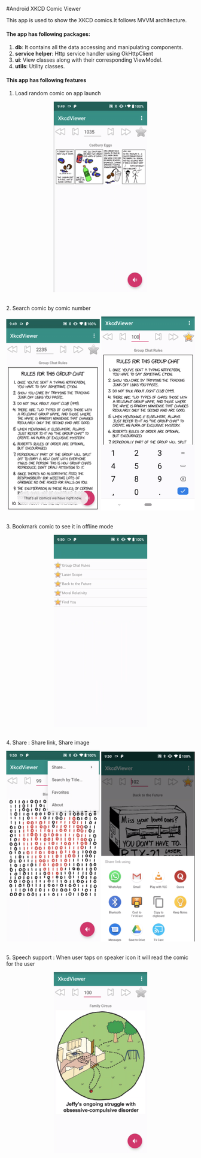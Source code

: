 #Android  XKCD Comic Viewer 

This app is used to show the XKCD comics.It follows MVVM architecture.

#### The app has following packages:
1. **db**: It contains all the data accessing and manipulating components.
2. **service helper**: Http service handler using OkHttpClient 
3. **ui**: View classes along with their corresponding ViewModel.
4. **utils**: Utility classes.

#### This app has following features
1. Load random comic on app launch
<p align="center">
  <img src="https://raw.githubusercontent.com/RushikeshBhapkar/XKCDViewer/master/Screenshots/1.png" width="250">
</p>
<br>
2. Search comic by comic number
<p align="center">
  <img src="https://raw.githubusercontent.com/RushikeshBhapkar/XKCDViewer/master/Screenshots/2.png" width="250">
  <img src="https://raw.githubusercontent.com/RushikeshBhapkar/XKCDViewer/master/Screenshots/3.png" width="250">
</p>
<br>
3. Bookmark comic to see it in offline mode
<p align="center">
  <img src="https://raw.githubusercontent.com/RushikeshBhapkar/XKCDViewer/master/Screenshots/6.png" width="250">
</p>
<br>
4. Share : Share link, Share image
<p align="center">
  <img src="https://raw.githubusercontent.com/RushikeshBhapkar/XKCDViewer/master/Screenshots/5.png" width="250">
  <img src="https://raw.githubusercontent.com/RushikeshBhapkar/XKCDViewer/master/Screenshots/7.png" width="250">
</p>
<br>
5. Speech support : When user taps on speaker icon it will read the comic for the user
<p align="center">
   <img src="https://raw.githubusercontent.com/RushikeshBhapkar/XKCDViewer/master/Screenshots/4.png" width="250">
</p>
<br>


